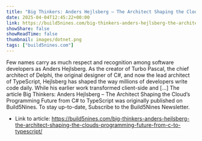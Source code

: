 ```yaml
---
title: "Big Thinkers: Anders Hejlsberg – The Architect Shaping the Cloud’s Programming Future from C# to TypeScript"
date: 2025-04-04T12:45:22+00:00
link: https://build5nines.com/big-thinkers-anders-hejlsberg-the-architect-shaping-the-clouds-programming-future-from-c-to-typescript/
showShare: false
showReadTime: false
thumbnail: images/dotnet.png
tags: ["build5nines.com"]
---
```

Few names carry as much respect and recognition among software developers as Anders Hejlsberg. As the creator of Turbo Pascal, the chief architect of Delphi, the original designer of C#, and now the lead architect of TypeScript, Hejlsberg has shaped the way millions of developers write code daily. While his earlier work transformed client-side and […]
The article Big Thinkers: Anders Hejlsberg – The Architect Shaping the Cloud’s Programming Future from C# to TypeScript was originally published on Build5Nines. To stay up-to-date, Subscribe to the Build5Nines Newsletter.

- Link to article: https://build5nines.com/big-thinkers-anders-hejlsberg-the-architect-shaping-the-clouds-programming-future-from-c-to-typescript/